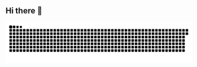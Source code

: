 ## Hi there 👋

<!--
**hwangti/hwangti** is a ✨ _special_ ✨ repository because its `README.md` (this file) appears on your GitHub profile.

Here are some ideas to get you started:

- 🔭 I’m currently working on ...
- 🌱 I’m currently learning ...
- 👯 I’m looking to collaborate on ...
- 🤔 I’m looking for help with ...
- 💬 Ask me about ...
- 📫 How to reach me: ...
- 😄 Pronouns: ...
- ⚡ Fun fact: ...
-->

<picture>
  <source media="(prefers-color-scheme: dark)" srcset="https://raw.githubusercontent.com/hwangti/hwangti/snake-output/github-contribution-grid-snake-dark.svg" />
  <source media="(prefers-color-scheme: light)" srcset="https://raw.githubusercontent.com/hwangti/hwangti/snake-output/github-contribution-grid-snake.svg" />
  <img src="https://raw.githubusercontent.com/hwangti/hwangti/snake-output/github-contribution-grid-snake.svg" alt="github-snake" />
</picture>
 
